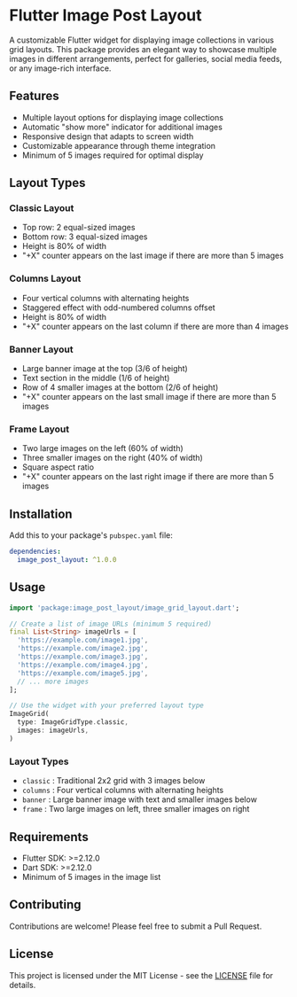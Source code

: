 # Flutter Image Post Layout

A customizable Flutter widget for displaying image collections in various grid layouts. This package provides an elegant way to showcase multiple images in different arrangements, perfect for galleries, social media feeds, or any image-rich interface.

## Features

- Multiple layout options for displaying image collections
- Automatic "show more" indicator for additional images
- Responsive design that adapts to screen width
- Customizable appearance through theme integration
- Minimum of 5 images required for optimal display

## Layout Types

### Classic Layout
- Top row: 2 equal-sized images
- Bottom row: 3 equal-sized images
- Height is 80% of width
- "+X" counter appears on the last image if there are more than 5 images

### Columns Layout
- Four vertical columns with alternating heights
- Staggered effect with odd-numbered columns offset
- Height is 80% of width
- "+X" counter appears on the last column if there are more than 4 images

### Banner Layout
- Large banner image at the top (3/6 of height)
- Text section in the middle (1/6 of height)
- Row of 4 smaller images at the bottom (2/6 of height)
- "+X" counter appears on the last small image if there are more than 5 images

### Frame Layout
- Two large images on the left (60% of width)
- Three smaller images on the right (40% of width)
- Square aspect ratio
- "+X" counter appears on the last right image if there are more than 5 images

## Installation

Add this to your package's `pubspec.yaml` file:

```yaml
dependencies:
  image_post_layout: ^1.0.0
```

## Usage

```dart
import 'package:image_post_layout/image_grid_layout.dart';

// Create a list of image URLs (minimum 5 required)
final List<String> imageUrls = [
  'https://example.com/image1.jpg',
  'https://example.com/image2.jpg',
  'https://example.com/image3.jpg',
  'https://example.com/image4.jpg',
  'https://example.com/image5.jpg',
  // ... more images
];

// Use the widget with your preferred layout type
ImageGrid(
  type: ImageGridType.classic,
  images: imageUrls,
)
```

### Layout Types
 
 * `classic` : Traditional 2x2 grid with 3 images below
 * `columns` : Four vertical columns with alternating heights
 * `banner` : Large banner image with text and smaller images below
 * `frame` : Two large images on left, three smaller images on right
 
## Requirements

- Flutter SDK: >=2.12.0
- Dart SDK: >=2.12.0
- Minimum of 5 images in the image list

## Contributing

Contributions are welcome! Please feel free to submit a Pull Request.

## License

This project is licensed under the MIT License - see the [LICENSE](LICENSE) file for details.